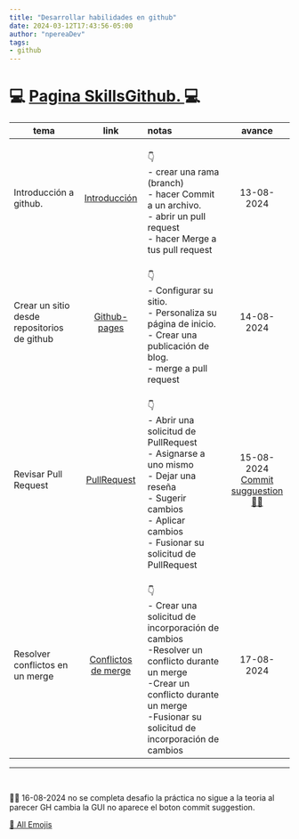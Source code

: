 ```yaml
---
title: "Desarrollar habilidades en github"
date: 2024-03-12T17:43:56-05:00
author: "npereaDev"
tags: 
- github
---
```



#  💻	[Pagina SkillsGithub. ](https://skills.github.com/)   💻	


| tema        | link        | notas         | avance |
| ----------- | :---------: |  :----------- | :----: |
| Introducción a github.    | [Introducción](https://github.com/skills/introduction-to-github) |<br> 👇<br> - crear una rama (branch)<br> - hacer Commit a un archivo.<br> - abrir un  pull request<br> - hacer Merge a tus  pull request| 13-08-2024 |
|  Crear un sitio desde repositorios<br> de github  | [Github-pages](https://github.com/skills/github-pages)  |<br> 👇<br> - Configurar su sitio.<br>- Personaliza su página de inicio. <br>- Crear una publicación de blog. <br>- merge a pull request      |  14-08-2024   |
| Revisar Pull Request | [PullRequest](https://github.com/skills/review-pull-requests)  |<br> 👇<br>- Abrir una solicitud de PullRequest <br>- Asignarse a uno mismo<br>- Dejar una reseña<br>- Sugerir cambios<br>- Aplicar cambios<br>- Fusionar su solicitud de PullRequest     |  15-08-2024  <br> [Commit sugguestion 🤷‍♂️	 ](https://docs.github.com/en/pull-requests/collaborating-with-pull-requests/reviewing-changes-in-pull-requests/incorporating-feedback-in-your-pull-request) |
| Resolver conflictos en un merge | [Conflictos de merge](https://github.com/skills/resolve-merge-conflicts)  |<br> 👇<br>- Crear una solicitud de incorporación de cambios<br>-Resolver un conflicto durante un merge<br>-Crear un conflicto durante un merge<br>-Fusionar su solicitud de incorporación de cambios | 17-08-2024   |

---
<br>

🤷‍♂️	16-08-2024 no se completa desafio la práctica no sigue a la teoria al parecer GH cambia la GUI no aparece el boton commit suggestion.

 [💾 All Emojis ](https://www.freecodecamp.org/news/all-emojis-emoji-list-for-copy-and-paste/)	


